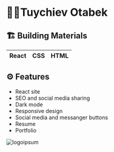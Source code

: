 # 👨‍💻Tuychiev Otabek

## 🏗 Building Materials

| React | CSS | HTML |
| :---: | :-: | :--: |

## ⚙️ Features
- React site
- SEO and social media sharing
- Dark mode
- Responsive design
- Social media and messanger buttons
- Resume
- Portfolio

![logoipsum](https://user-images.githubusercontent.com/83820950/131801039-8255d608-f8ce-4a77-8c50-99f81a0607ce.PNG)